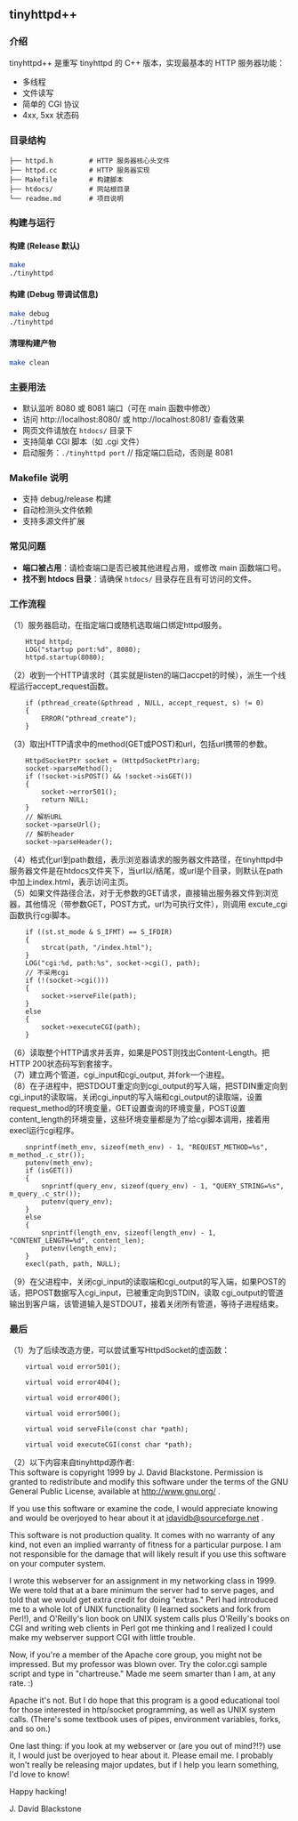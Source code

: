 ## tinyhttpd++
### 介绍
tinyhttpd++ 是重写 tinyhttpd 的 C++ 版本，实现最基本的 HTTP 服务器功能：
- 多线程
- 文件读写
- 简单的 CGI 协议
- 4xx, 5xx 状态码

### 目录结构
```
├── httpd.h         # HTTP 服务器核心头文件
├── httpd.cc        # HTTP 服务器实现
├── Makefile        # 构建脚本
├── htdocs/         # 网站根目录
└── readme.md       # 项目说明
```

### 构建与运行

#### 构建 (Release 默认)
```sh
make
./tinyhttpd
```

#### 构建 (Debug 带调试信息)
```sh
make debug
./tinyhttpd
```

#### 清理构建产物
```sh
make clean
```

### 主要用法
- 默认监听 8080 或 8081 端口（可在 main 函数中修改）
- 访问 http://localhost:8080/ 或 http://localhost:8081/ 查看效果
- 网页文件请放在 `htdocs/` 目录下
- 支持简单 CGI 脚本（如 .cgi 文件）
- 启动服务：`./tinyhttpd port` // 指定端口启动，否则是 8081

### Makefile 说明
- 支持 debug/release 构建
- 自动检测头文件依赖
- 支持多源文件扩展

### 常见问题
- **端口被占用**：请检查端口是否已被其他进程占用，或修改 main 函数端口号。
- **找不到 htdocs 目录**：请确保 `htdocs/` 目录存在且有可访问的文件。

### 工作流程
（1）服务器启动，在指定端口或随机选取端口绑定httpd服务。
```
    Httpd httpd;
    LOG("startup port:%d", 8080);
    httpd.startup(8080);
```
（2）收到一个HTTP请求时（其实就是listen的端口accpet的时候），派生一个线程运行accept_request函数。  
```
    if (pthread_create(&pthread , NULL, accept_request, s) != 0)
    {
        ERROR("pthread_create");
    }
```
（3）取出HTTP请求中的method(GET或POST)和url，包括url携带的参数。  
```
    HttpdSocketPtr socket = (HttpdSocketPtr)arg;
    socket->parseMethod();
    if (!socket->isPOST() && !socket->isGET())
    {
        socket->error501();
        return NULL;
    }
    // 解析URL
    socket->parseUrl();
    // 解析header
    socket->parseHeader();
```
（4）格式化url到path数组，表示浏览器请求的服务器文件路径，在tinyhttpd中服务器文件是在htdocs文件夹下，当url以/结尾，或url是个目录，则默认在path中加上index.html，表示访问主页。  
（5）如果文件路径合法，对于无参数的GET请求，直接输出服务器文件到浏览器，其他情况（带参数GET，POST方式，url为可执行文件），则调用 excute_cgi 函数执行cgi脚本。  
```
    if ((st.st_mode & S_IFMT) == S_IFDIR)
    {
        strcat(path, "/index.html");
    }
    LOG("cgi:%d, path:%s", socket->cgi(), path);
    // 不采用cgi
    if (!(socket->cgi()))
    {
        socket->serveFile(path);
    }
    else
    {
        socket->executeCGI(path);
    }
```
（6）读取整个HTTP请求并丢弃，如果是POST则找出Content-Length。把HTTP 200状态码写到套接字。  
（7）建立两个管道，cgi_input和cgi_output, 并fork一个进程。  
（8）在子进程中，把STDOUT重定向到cgi_output的写入端，把STDIN重定向到cgi_input的读取端，关闭cgi_input的写入端和cgi_output的读取端，设置request_method的环境变量，GET设置查询的环境变量，POST设置content_length的环境变量，这些环境变量都是为了给cgi脚本调用，接着用 execl运行cgi程序。  
```
    snprintf(meth_env, sizeof(meth_env) - 1, "REQUEST_METHOD=%s", m_method_.c_str());
    putenv(meth_env);
    if (isGET()) 
    {
        snprintf(query_env, sizeof(query_env) - 1, "QUERY_STRING=%s", m_query_.c_str());
        putenv(query_env);
    }
    else 
    {
        snprintf(length_env, sizeof(length_env) - 1, "CONTENT_LENGTH=%d", content_len);
        putenv(length_env);
    }
    execl(path, path, NULL);
```
（9）在父进程中，关闭cgi_input的读取端和cgi_output的写入端，如果POST的话，把POST数据写入cgi_input，已被重定向到STDIN，读取 cgi_output的管道输出到客户端，该管道输入是STDOUT，接着关闭所有管道，等待子进程结束。 

### 最后
（1）为了后续改造方便，可以尝试重写HttpdSocket的虚函数：  
```
    virtual void error501();

    virtual void error404();

    virtual void error400();

    virtual void error500();

    virtual void serveFile(const char *path);

    virtual void executeCGI(const char *path);
```
（2）以下内容来自tinyhttpd源作者:   
This software is copyright 1999 by J. David Blackstone. Permission is granted to redistribute and modify this software under the terms of the GNU General Public License, available at http://www.gnu.org/ .

If you use this software or examine the code, I would appreciate knowing and would be overjoyed to hear about it at jdavidb@sourceforge.net .

This software is not production quality. It comes with no warranty of any kind, not even an implied warranty of fitness for a particular purpose. I am not responsible for the damage that will likely result if you use this software on your computer system.

I wrote this webserver for an assignment in my networking class in 1999. We were told that at a bare minimum the server had to serve pages, and told that we would get extra credit for doing "extras." Perl had introduced me to a whole lot of UNIX functionality (I learned sockets and fork from Perl!), and O'Reilly's lion book on UNIX system calls plus O'Reilly's books on CGI and writing web clients in Perl got me thinking and I realized I could make my webserver support CGI with little trouble.

Now, if you're a member of the Apache core group, you might not be impressed. But my professor was blown over. Try the color.cgi sample script and type in "chartreuse." Made me seem smarter than I am, at any rate. :)

Apache it's not. But I do hope that this program is a good educational tool for those interested in http/socket programming, as well as UNIX system calls. (There's some textbook uses of pipes, environment variables, forks, and so on.)

One last thing: if you look at my webserver or (are you out of mind?!?) use it, I would just be overjoyed to hear about it. Please email me. I probably won't really be releasing major updates, but if I help you learn something, I'd love to know!

Happy hacking!

J. David Blackstone